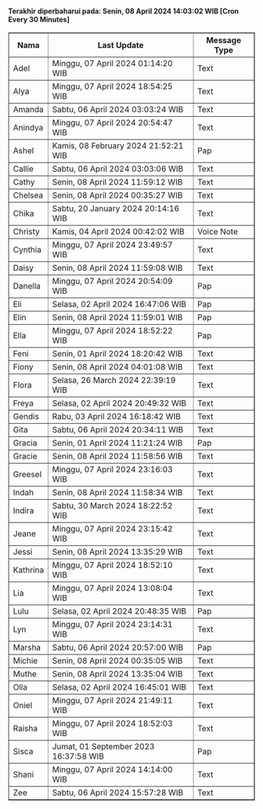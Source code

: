 #### Terakhir diperbaharui pada: Senin, 08 April 2024 14:03:02 WIB [Cron Every 30 Minutes]

<table border='1'><tr><th>Nama</th><th>Last Update</th><th>Message Type</th></tr><tr><td>Adel</td><td>Minggu, 07 April 2024 01:14:20 WIB</td><td>Text</td></tr><tr><td>Alya</td><td>Minggu, 07 April 2024 18:54:25 WIB</td><td>Text</td></tr><tr><td>Amanda</td><td>Sabtu, 06 April 2024 03:03:24 WIB</td><td>Text</td></tr><tr><td>Anindya</td><td>Minggu, 07 April 2024 20:54:47 WIB</td><td>Text</td></tr><tr><td>Ashel</td><td>Kamis, 08 February 2024 21:52:21 WIB</td><td>Pap</td></tr><tr><td>Callie</td><td>Sabtu, 06 April 2024 03:03:06 WIB</td><td>Text</td></tr><tr><td>Cathy</td><td>Senin, 08 April 2024 11:59:12 WIB</td><td>Text</td></tr><tr><td>Chelsea</td><td>Senin, 08 April 2024 00:35:27 WIB</td><td>Text</td></tr><tr><td>Chika</td><td>Sabtu, 20 January 2024 20:14:16 WIB</td><td>Text</td></tr><tr><td>Christy</td><td>Kamis, 04 April 2024 00:42:02 WIB</td><td>Voice Note</td></tr><tr><td>Cynthia</td><td>Minggu, 07 April 2024 23:49:57 WIB</td><td>Text</td></tr><tr><td>Daisy</td><td>Senin, 08 April 2024 11:59:08 WIB</td><td>Text</td></tr><tr><td>Danella</td><td>Minggu, 07 April 2024 20:54:09 WIB</td><td>Pap</td></tr><tr><td>Eli</td><td>Selasa, 02 April 2024 16:47:06 WIB</td><td>Pap</td></tr><tr><td>Elin</td><td>Senin, 08 April 2024 11:59:01 WIB</td><td>Pap</td></tr><tr><td>Ella</td><td>Minggu, 07 April 2024 18:52:22 WIB</td><td>Pap</td></tr><tr><td>Feni</td><td>Senin, 01 April 2024 18:20:42 WIB</td><td>Text</td></tr><tr><td>Fiony</td><td>Senin, 08 April 2024 04:01:08 WIB</td><td>Text</td></tr><tr><td>Flora</td><td>Selasa, 26 March 2024 22:39:19 WIB</td><td>Text</td></tr><tr><td>Freya</td><td>Selasa, 02 April 2024 20:49:32 WIB</td><td>Text</td></tr><tr><td>Gendis</td><td>Rabu, 03 April 2024 16:18:42 WIB</td><td>Text</td></tr><tr><td>Gita</td><td>Sabtu, 06 April 2024 20:34:11 WIB</td><td>Text</td></tr><tr><td>Gracia</td><td>Senin, 01 April 2024 11:21:24 WIB</td><td>Pap</td></tr><tr><td>Gracie</td><td>Senin, 08 April 2024 11:58:56 WIB</td><td>Text</td></tr><tr><td>Greesel</td><td>Minggu, 07 April 2024 23:16:03 WIB</td><td>Text</td></tr><tr><td>Indah</td><td>Senin, 08 April 2024 11:58:34 WIB</td><td>Text</td></tr><tr><td>Indira</td><td>Sabtu, 30 March 2024 18:22:52 WIB</td><td>Text</td></tr><tr><td>Jeane</td><td>Minggu, 07 April 2024 23:15:42 WIB</td><td>Text</td></tr><tr><td>Jessi</td><td>Senin, 08 April 2024 13:35:29 WIB</td><td>Text</td></tr><tr><td>Kathrina</td><td>Minggu, 07 April 2024 18:52:10 WIB</td><td>Text</td></tr><tr><td>Lia</td><td>Minggu, 07 April 2024 13:08:04 WIB</td><td>Text</td></tr><tr><td>Lulu</td><td>Selasa, 02 April 2024 20:48:35 WIB</td><td>Pap</td></tr><tr><td>Lyn</td><td>Minggu, 07 April 2024 23:14:31 WIB</td><td>Text</td></tr><tr><td>Marsha</td><td>Sabtu, 06 April 2024 20:57:00 WIB</td><td>Pap</td></tr><tr><td>Michie</td><td>Senin, 08 April 2024 00:35:05 WIB</td><td>Text</td></tr><tr><td>Muthe</td><td>Senin, 08 April 2024 13:35:04 WIB</td><td>Text</td></tr><tr><td>Olla</td><td>Selasa, 02 April 2024 16:45:01 WIB</td><td>Text</td></tr><tr><td>Oniel</td><td>Minggu, 07 April 2024 21:49:11 WIB</td><td>Text</td></tr><tr><td>Raisha</td><td>Minggu, 07 April 2024 18:52:03 WIB</td><td>Text</td></tr><tr><td>Sisca</td><td>Jumat, 01 September 2023 16:37:58 WIB</td><td>Pap</td></tr><tr><td>Shani</td><td>Minggu, 07 April 2024 14:14:00 WIB</td><td>Text</td></tr><tr><td>Zee</td><td>Sabtu, 06 April 2024 15:57:28 WIB</td><td>Text</td></tr></table>